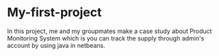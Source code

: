 # My-first-project
In this project, me and my groupmates make a case study about Product Monitoring System which is you can track the supply through admin's account by using java in netbeans.
